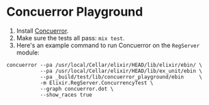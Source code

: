 # Concuerror Playground

1. Install [Concuerror](https://github.com/parapluu/Concuerror).
1. Make sure the tests all pass: `mix test`.
1. Here's an example command to run Concuerror on the `RegServer` module:

```
concuerror --pa /usr/local/Cellar/elixir/HEAD/lib/elixir/ebin/ \
           --pa /usr/local/Cellar/elixir/HEAD/lib/ex_unit/ebin \
           --pa _build/test/lib/concuerror_playground/ebin     \
           -m Elixir.RegServer.ConcurrencyTest \
           --graph concuerror.dot \
           --show_races true
```
